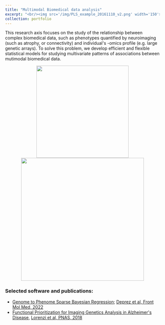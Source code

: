 ```yaml
---
title: "Multimodal Biomedical data analysis"
excerpt: "<br/><img src='/img/PLS_example_20161110_v2.png' width='150'> <img src='/img/brain.gif'  width='209'>"
collection: portfolio
---
```


This research axis focuses on the study of the relationship between complex biomedical data, such as phenotypes quantified by neuroimaging (such as atrophy, or connectivity) and individual's -omics profile (e.g. large genetic arrays). To solve this problem, we develop efficient and flexible statistical models for studying multivariate patterns of associations between mutimodal biomedical data. 

<p float="left" align="middle">
  <img src="/img/PLS_example_20161110_v2.png" width="300">
  <img src="/img/brain.gif"  width="400"> 
</p>

### Selected software and publications:

- [Genome to Phenome Sparse Bayesian Regression](https://gitlab.inria.fr/mlorenzi/g2psr); [Deprez et al, Front Mol Med, 2022](https://hal.inria.fr/hal-03477486/file/G2PSR_hal.pdf)
- [Functional Prioritization for Imaging Genetics Analysis in Alzheimer's Disease](https://colab.research.google.com/drive/1FNDpXdc_U_UCEabCeXUWjLKOZT8gutJg), [Lorenzi et al, PNAS, 2018](https://www.pnas.org/doi/10.1073/pnas.1706100115)
 
